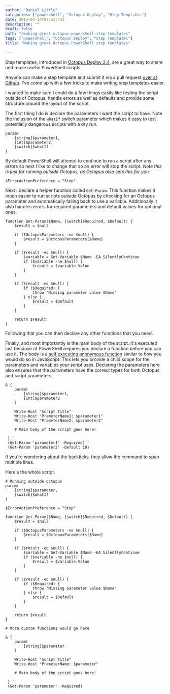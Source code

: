 ```yaml
---
author: "Daniel Little"
categories: ["powershell", "Octopus Deploy", "Step Templates"]
date: 2014-07-14T07:52:44Z
description: ""
draft: false
path: "/making-great-octopus-powershell-step-templates"
tags: ["powershell", "Octopus Deploy", "Step Templates"]
title: "Making great Octopus PowerShell step templates"

---
```


Step templates, introduced in [Octopus Deploy 2.4](http://octopusdeploy.com/blog/2.4), are a great way to share and reuse useful PowerShell scripts.

Anyone can make a step template and submit it via a pull request [over at Github](https://github.com/OctopusDeploy/Library). I've come up with a few tricks to make writing step templates easier.

I wanted to make sure I could do a few things easily like testing the script outside of Octopus, handle errors as well as defaults and provide some structure around the layout of the script.

The first thing I do is declare the parameters I want the script to have. Note the inclusion of the `whatIf` switch parameter which makes it easy to test potentially dangerous scripts with a dry run.

    param(
        [string]$parameter1,
        [int]$parameter2,
        [switch]$whatIf
    )
    
By default PowerShell will attempt to continue to run a script after any errors so next I like to change that so an error will stop the script. *Note this is just for running outside Octopus, as Octopus also sets this for you.*

    $ErrorActionPreference = "Stop" 

Next I declare a helper function called `Get-Param`. This function makes it much easier to run scripts outside Octopus by checking for an Octopus parameter and automatically falling back to use a variable. Additionally it also handles errors for required parameters and default values for optional ones.

    function Get-Param($Name, [switch]$Required, $Default) {
        $result = $null
        
        if ($OctopusParameters -ne $null) {
            $result = $OctopusParameters[$Name]
        }

        if ($result -eq $null) {
            $variable = Get-Variable $Name -EA SilentlyContinue    
            if ($variable -ne $null) {
                $result = $variable.Value
            }
        }
        
        if ($result -eq $null) {
            if ($Required) {
                throw "Missing parameter value $Name"
            } else {
                $result = $Default
            }
        }

        return $result
    }

Following that you can then declare any other functions that you need.

Finally, and most importantly is the main body of the script. It's executed last because of PowerShell requires you declare a function before you can use it. The body is a [self executing anonymous function](http://www.lavinski.me/self-executing-anonymous-function-in-powershell/) similar to how you would do so in JavaScript. This lets you provide a child scope for the parameters and variables your script uses. Declaring the parameters here also ensures that the parameters have the correct types for both Octopus and script parameters. 

    & {
        param(
            [string]$parameter1,
            [int]$parameter2
        ) 

        Write-Host "Script Title"
        Write-Host "PrameterName1: $parameter1"
        Write-Host "PrameterName2: $parameter2"
        
        # Main body of the script goes here!
        
     } `
     (Get-Param 'parameter1' -Required) `
     (Get-Param 'parameter2' -Default 10)

If you're wondering about the backticks, they allow the command to span multiple lines.

Here's the whole script.

    # Running outside octopus
	param(
		[string]$parameter,
		[switch]$whatIf
	) 

	$ErrorActionPreference = "Stop" 

	function Get-Param($Name, [switch]$Required, $Default) {
		$result = $null
		
		if ($OctopusParameters -ne $null) {
			$result = $OctopusParameters[$Name]
		}

		if ($result -eq $null) {
			$variable = Get-Variable $Name -EA SilentlyContinue	
			if ($variable -ne $null) {
				$result = $variable.Value
			}
		}
		
		if ($result -eq $null) {
			if ($Required) {
				throw "Missing parameter value $Name"
			} else {
				$result = $Default
			}
		}

		return $result
	}

	# More custom functions would go here

	& {
		param(
			[string]$parameter
		) 

		Write-Host "Script Title"
		Write-Host "PrameterName: $parameter"
		
        # Main body of the script goes here!
        
	 } `
	 (Get-Param 'parameter' -Required)